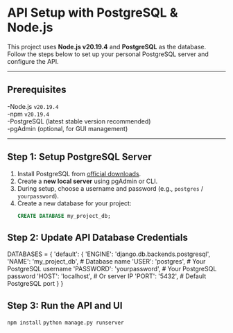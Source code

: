 # API Setup with PostgreSQL & Node.js

This project uses **Node.js v20.19.4** and **PostgreSQL** as the database.  
Follow the steps below to set up your personal PostgreSQL server and configure the API.

---

## Prerequisites
-Node.js `v20.19.4`  
-npm `v20.19.4`  
-PostgreSQL (latest stable version recommended)  
-pgAdmin (optional, for GUI management)

---

## Step 1: Setup PostgreSQL Server
1. Install PostgreSQL from [official downloads](https://www.postgresql.org/download/).
2. Create a **new local server** using pgAdmin or CLI.
3. During setup, choose a username and password (e.g., `postgres` / `yourpassword`).
4. Create a new database for your project:
   ```sql
   CREATE DATABASE my_project_db;

## Step 2: Update API Database Credentials
DATABASES = {
    'default': {
        'ENGINE': 'django.db.backends.postgresql',
        'NAME': 'my_project_db',      # Database name
        'USER': 'postgres',           # Your PostgreSQL username
        'PASSWORD': 'yourpassword',   # Your PostgreSQL password
        'HOST': 'localhost',          # Or server IP
        'PORT': '5432',               # Default PostgreSQL port
    }
}

## Step 3: Run the API and UI
`npm install`
`python manage.py runserver`
